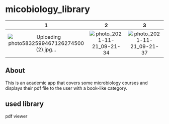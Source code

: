# micobiology_library

1 | 2 | 3
:-------------------------:|:-------------------------:|:-------------------------:
![Uploading photo5832599467126274500 (2).jpg…]() | ![photo_2021-11-21_09-21-34](https://user-images.githubusercontent.com/82215521/142751498-8897fcb9-a7e2-4c3a-a5ee-bf6a5e92dfb5.jpg) | ![photo_2021-11-21_09-21-37](https://user-images.githubusercontent.com/82215521/142751502-41baa40a-0d19-44bb-a915-8a22179d9abe.jpg)





## About
This is an academic app that covers some microbiology courses and displays their pdf file to the user with a book-like category.
## used library
pdf viewer
